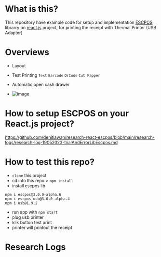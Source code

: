 # What is this?
This repository have example code for setup and implementation [ESCPOS](https://github.com/song940/node-escpos) librarry on [react.js](https://create-react-app.dev/) project, for printing the receipt with Thermal Printer (USB Adapter)

# Overviews
- Layout

- Test Printing `Text` `Barcode` `QrCode` `Cut Papper`

- Automatic open cash drawer 
- ![image](https://github.com/denitiawan/research-electron-react-boilerplate-printthermal/assets/11941308/3d80eb77-30ec-465a-a0ab-95be98bc20bf)

# How to setup ESCPOS on your React.js project?
https://github.com/denitiawan/research-react-escpos/blob/main/research-logs/research-log-19052023-trialAndErrorLibEscpos.md


# How to test this repo?
- `clone` this project
- cd into this repo > `npm install`
- install escpos lib
```
npm i escpos@3.0.0-alpha.6
npm i escpos-usb@3.0.0-alpha.4
npm i usb@1.9.2
```
- run app with `npm start`
- plug usb printer
- klik button test print
- printer will printout the receipt


# Research Logs







